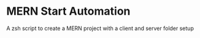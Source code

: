 <h1>MERN Start Automation</h1>
A zsh script to create a MERN project with a client and server folder setup
